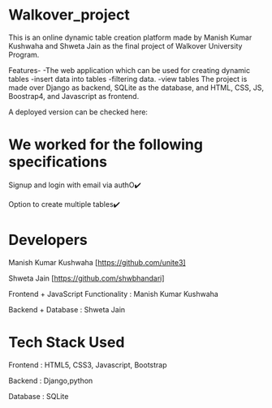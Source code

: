 # Walkover_project
This is an online dynamic table creation platform made by Manish Kumar Kushwaha and Shweta Jain as the final project of Walkover University Program.

Features-
-The web application which can be used for creating dynamic tables
-insert data into tables
-filtering data.
-view tables 
The project is made over Django as backend, SQLite as the database, and HTML, CSS, JS, Boostrap4, and Javascript as frontend.

A deployed version can be checked here: 

# We worked for the following specifications

Signup and login with email via authO✔️

Option to create multiple tables✔️

# Developers
Manish Kumar Kushwaha [https://github.com/unite3]

Shweta Jain [https://github.com/shwbhandari]

Frontend + JavaScript Functionality : Manish Kumar Kushwaha

Backend + Database : Shweta Jain

# Tech Stack Used

Frontend : HTML5, CSS3, Javascript, Bootstrap

Backend : Django,python

Database : SQLite
